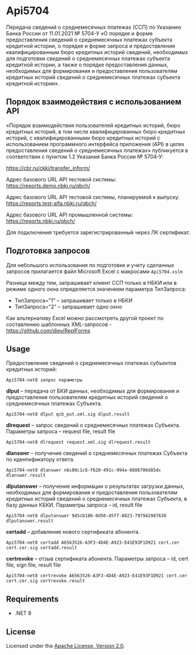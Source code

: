 # Api5704
Передача сведений о среднемесячных платежах (ССП) по Указанию Банка
России от 11.01.2021 № 5704-У «О порядке и форме предоставления сведений
о среднемесячных платежах субъекта кредитной истории, о порядке и форме
запроса и предоставления квалифицированным бюро кредитных историй
сведений, необходимых для подготовки сведений о среднемесячных платежах
субъекта кредитной истории, а также о порядке предоставления данных,
необходимых для формирования и предоставления пользователям кредитных
историй сведений о среднемесячных платежах субъекта кредитной истории».

## Порядок взаимодействия с использованием API
«Порядок взаимодействия пользователей кредитных историй, бюро кредитных
историй, в том числе квалифицированных бюро кредитных историй, с
квалифицированными бюро кредитных историй с использованием программного
интерфейса приложения (API) в целях предоставления сведений о
среднемесячных платежах» публикуется в соответствии с пунктом 1.2
Указания Банка России № 5704-У:

<https://cbr.ru/ckki/transfer_inform/>

Адрес базового URL API тестовой системы:
<https://reports.demo.nbki.ru/qbch/>

Адрес базового URL API тестовой системы, планируемой к выпуску:
<https://reports.test-alfa.nbki.ru/qbch/>

Адрес базового URL API промышленной системы:
<https://reports.nbki.ru/qbch/>

Для подключения требуется зарегистрированный через ЛК сертификат.

## Подготовка запросов
Для небольшого использования по подготовке и учету сделанных запросов
прилагается файл Microsoft Excel с макросами `Api5704.xslm`

Разница между тем, запрашивает клиент ССП только в НБКИ или в режиме
одного окна определяется значением параметра ТипЗапроса:

- ТипЗапроса="1" – запрашивает только в НБКИ
- ТипЗапроса="2" – запрашивает одно окно

Как альтернативу Excel можно рассмотреть другой проект по составлению
шаблонных XML-запросов - <https://github.com/diev/ReplForms>

## Usage
Предоставление сведений о среднемесячных платежах субъектов
кредитных историй:

    Api5704-net8 запрос параметры

**dlput** – передача от БКИ данных, необходимых для формирования
и предоставления пользователям кредитных историй сведений о
среднемесячных платежах Субъекта.

    Api5704-net8 dlput qcb_put.xml.sig dlput.result

**dlrequest** – запрос сведений о среднемесячных платежах Субъекта.
Параметры запроса – request file, result file

    Api5704-net8 dlrequest request.xml.sig dlrequest.result

**dlanswer** – получение сведений о среднемесячных платежах Субъекта
по идентификатору ответа.

    Api5704-net8 dlanswer n6c80c1c8-f620-491c-994a-6886706d85dc dlanswer.result

**dlputanswer** – получение информации о результатах загрузки данных,
необходимых для формирования и предоставления пользователям кредитных
историй сведений о среднемесячных платежах Субъекта, в базу данных КБКИ.
Параметры запроса – id, result file

    Api5704-net8 dlputanswer 945cb186-0d50-45ff-8823-797942987638 dlputanswer.result

**certadd** – добавление нового сертификата абонента.

    Api5704-net8 certadd A6563526-A3F3-4D4E-A923-E41E93F1D921 cert.cer cert.cer.sig certadd.result

**certrevoke** – отзыв сертификата абонента.
Параметры запроса – id, cert file, sign file, result file

    Api5704-net8 certrevoke A6563526-A3F3-4D4E-A923-E41E93F1D921 cert.cer cert.cer.sig certrevoke.result

## Requirements

- .NET 8

## License

Licensed under the [Apache License, Version 2.0].

[Apache License, Version 2.0]: LICENSE
